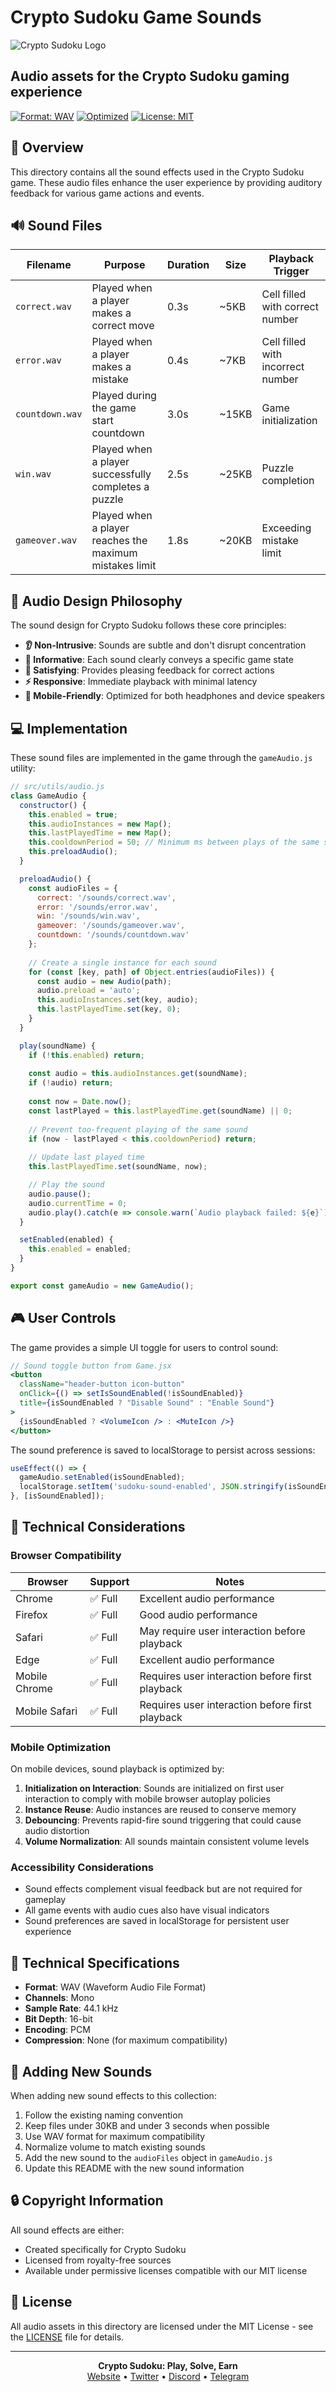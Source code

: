 # Crypto Sudoku Game Sounds

![Crypto Sudoku Logo](https://raw.githubusercontent.com/isaacnewton123/sudoku-NFT/refs/heads/main/Removal-779.png)

## Audio assets for the Crypto Sudoku gaming experience

[![Format: WAV](https://img.shields.io/badge/Format-WAV-blue.svg)](https://en.wikipedia.org/wiki/WAV)
[![Optimized](https://img.shields.io/badge/Size-Optimized-brightgreen.svg)](https://web.dev/fast/)
[![License: MIT](https://img.shields.io/badge/License-MIT-blue.svg)](https://opensource.org/licenses/MIT)

## 🌟 Overview

This directory contains all the sound effects used in the Crypto Sudoku game. These audio files enhance the user experience by providing auditory feedback for various game actions and events.

## 🔊 Sound Files

| Filename | Purpose | Duration | Size | Playback Trigger |
|----------|---------|----------|------|-----------------|
| `correct.wav` | Played when a player makes a correct move | 0.3s | ~5KB | Cell filled with correct number |
| `error.wav` | Played when a player makes a mistake | 0.4s | ~7KB | Cell filled with incorrect number |
| `countdown.wav` | Played during the game start countdown | 3.0s | ~15KB | Game initialization |
| `win.wav` | Played when a player successfully completes a puzzle | 2.5s | ~25KB | Puzzle completion |
| `gameover.wav` | Played when a player reaches the maximum mistakes limit | 1.8s | ~20KB | Exceeding mistake limit |

## 🎵 Audio Design Philosophy

The sound design for Crypto Sudoku follows these core principles:

- **👂 Non-Intrusive**: Sounds are subtle and don't disrupt concentration
- **🔄 Informative**: Each sound clearly conveys a specific game state
- **💫 Satisfying**: Provides pleasing feedback for correct actions
- **⚡ Responsive**: Immediate playback with minimal latency
- **📱 Mobile-Friendly**: Optimized for both headphones and device speakers

## 💻 Implementation

These sound files are implemented in the game through the `gameAudio.js` utility:

```javascript
// src/utils/audio.js
class GameAudio {
  constructor() {
    this.enabled = true;
    this.audioInstances = new Map();
    this.lastPlayedTime = new Map();
    this.cooldownPeriod = 50; // Minimum ms between plays of the same sound
    this.preloadAudio();
  }

  preloadAudio() {
    const audioFiles = {
      correct: '/sounds/correct.wav',
      error: '/sounds/error.wav',
      win: '/sounds/win.wav',
      gameover: '/sounds/gameover.wav',
      countdown: '/sounds/countdown.wav'
    };
    
    // Create a single instance for each sound
    for (const [key, path] of Object.entries(audioFiles)) {
      const audio = new Audio(path);
      audio.preload = 'auto';
      this.audioInstances.set(key, audio);
      this.lastPlayedTime.set(key, 0);
    }
  }

  play(soundName) {
    if (!this.enabled) return;
    
    const audio = this.audioInstances.get(soundName);
    if (!audio) return;
    
    const now = Date.now();
    const lastPlayed = this.lastPlayedTime.get(soundName) || 0;
    
    // Prevent too-frequent playing of the same sound
    if (now - lastPlayed < this.cooldownPeriod) return;
    
    // Update last played time
    this.lastPlayedTime.set(soundName, now);

    // Play the sound
    audio.pause();
    audio.currentTime = 0;
    audio.play().catch(e => console.warn(`Audio playback failed: ${e}`));
  }

  setEnabled(enabled) {
    this.enabled = enabled;
  }
}

export const gameAudio = new GameAudio();
```

## 🎮 User Controls

The game provides a simple UI toggle for users to control sound:

```jsx
// Sound toggle button from Game.jsx
<button 
  className="header-button icon-button"
  onClick={() => setIsSoundEnabled(!isSoundEnabled)}
  title={isSoundEnabled ? "Disable Sound" : "Enable Sound"}
>
  {isSoundEnabled ? <VolumeIcon /> : <MuteIcon />}
</button>
```

The sound preference is saved to localStorage to persist across sessions:

```javascript
useEffect(() => {
  gameAudio.setEnabled(isSoundEnabled);
  localStorage.setItem('sudoku-sound-enabled', JSON.stringify(isSoundEnabled));
}, [isSoundEnabled]);
```

## 📱 Technical Considerations

### Browser Compatibility

| Browser | Support | Notes |
|---------|---------|-------|
| Chrome | ✅ Full | Excellent audio performance |
| Firefox | ✅ Full | Good audio performance |
| Safari | ✅ Full | May require user interaction before playback |
| Edge | ✅ Full | Excellent audio performance |
| Mobile Chrome | ✅ Full | Requires user interaction before first playback |
| Mobile Safari | ✅ Full | Requires user interaction before first playback |

### Mobile Optimization

On mobile devices, sound playback is optimized by:

1. **Initialization on Interaction**: Sounds are initialized on first user interaction to comply with mobile browser autoplay policies
2. **Instance Reuse**: Audio instances are reused to conserve memory
3. **Debouncing**: Prevents rapid-fire sound triggering that could cause audio distortion
4. **Volume Normalization**: All sounds maintain consistent volume levels

### Accessibility Considerations

- Sound effects complement visual feedback but are not required for gameplay
- All game events with audio cues also have visual indicators
- Sound preferences are saved in localStorage for persistent user experience

## 🔧 Technical Specifications

- **Format**: WAV (Waveform Audio File Format)
- **Channels**: Mono
- **Sample Rate**: 44.1 kHz
- **Bit Depth**: 16-bit
- **Encoding**: PCM
- **Compression**: None (for maximum compatibility)

## 📝 Adding New Sounds

When adding new sound effects to this collection:

1. Follow the existing naming convention
2. Keep files under 30KB and under 3 seconds when possible
3. Use WAV format for maximum compatibility
4. Normalize volume to match existing sounds
5. Add the new sound to the `audioFiles` object in `gameAudio.js`
6. Update this README with the new sound information

## 🔒 Copyright Information

All sound effects are either:
- Created specifically for Crypto Sudoku
- Licensed from royalty-free sources
- Available under permissive licenses compatible with our MIT license

## 📄 License

All audio assets in this directory are licensed under the MIT License - see the [LICENSE](../../LICENSE.md) file for details.

---

<p align="center">
  <b>Crypto Sudoku: Play, Solve, Earn</b><br>
  <a href="https://cryptosudoku.xyz">Website</a> •
  <a href="https://twitter.com/CryptoSudokuG">Twitter</a> •
  <a href="https://discord.gg/8htQ6wn9Md">Discord</a> •
  <a href="https://t.me/cryptosudokugame">Telegram</a>
</p>
